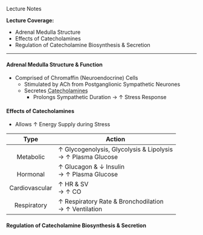 Lecture Notes

**Lecture Coverage:**
- Adrenal Medulla Structure
- Effects of Catecholamines
- Regulation of Catecholamine Biosynthesis & Secretion

---
#### **Adrenal Medulla Structure & Function**
- Comprised of Chromaffin (Neuroendocrine) Cells
	- Stimulated by ACh from Postganglionic Sympathetic Neurones
	- Secretes <abbr Title="80% Adrenaline & 20% Noradrenaline">Catecholamines</abbr>
		- Prolongs Sympathetic Duration → ↑ Stress Response


#### **Effects of Catecholamines**
- Allows ↑ Energy Supply during Stress

|      Type      | Action                                                         |
| :------------: | -------------------------------------------------------------- |
| <br>Metabolic  | ↑ Glycogenolysis, Glycolysis & Lipolysis<br>→ ↑ Plasma Glucose |
|  <br>Hormonal  | ↑ Glucagon & ↓ Insulin<br>→ ↑ Plasma Glucose                   |
| Cardiovascular | ↑ HR & SV<br>→ ↑ CO                                            |
|  Respiratory   | ↑ Respiratory Rate & Bronchodilation<br>→ ↑ Ventilation        |


#### **Regulation of Catecholamine Biosynthesis & Secretion**
